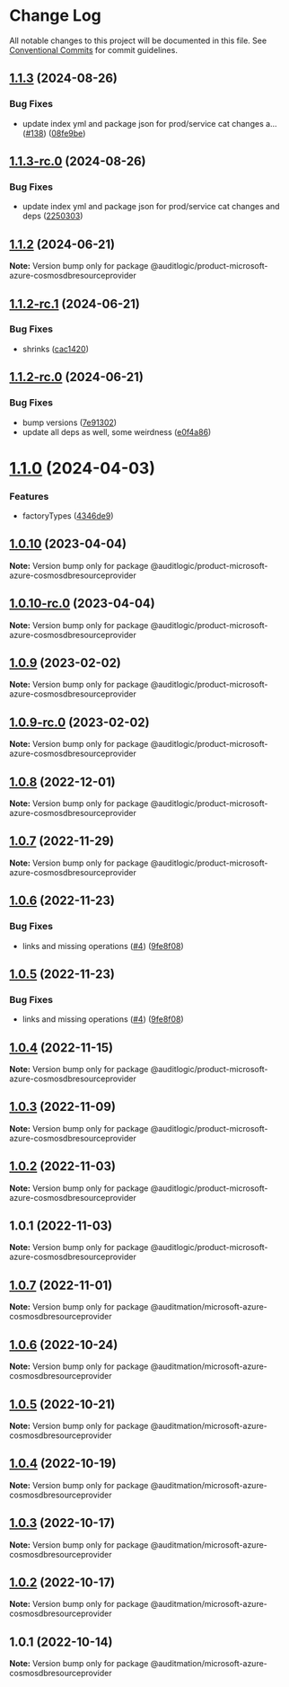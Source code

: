 # Change Log

All notable changes to this project will be documented in this file.
See [Conventional Commits](https://conventionalcommits.org) for commit guidelines.

## [1.1.3](https://github.com/auditlogic/product/compare/@auditlogic/product-microsoft-azure-cosmosdbresourceprovider@1.1.2...@auditlogic/product-microsoft-azure-cosmosdbresourceprovider@1.1.3) (2024-08-26)


### Bug Fixes

* update index yml and package json for prod/service cat changes a… ([#138](https://github.com/auditlogic/product/issues/138)) ([08fe9be](https://github.com/auditlogic/product/commit/08fe9beb1c8457462a19bc69caa02e6212d97e1a))





## [1.1.3-rc.0](https://github.com/auditlogic/product/compare/@auditlogic/product-microsoft-azure-cosmosdbresourceprovider@1.1.2...@auditlogic/product-microsoft-azure-cosmosdbresourceprovider@1.1.3-rc.0) (2024-08-26)


### Bug Fixes

* update index yml and package json for prod/service cat changes and deps ([2250303](https://github.com/auditlogic/product/commit/225030363a363608240135b7ebed386b28f01e4b))





## [1.1.2](https://github.com/auditlogic/product/compare/@auditlogic/product-microsoft-azure-cosmosdbresourceprovider@1.1.2-rc.1...@auditlogic/product-microsoft-azure-cosmosdbresourceprovider@1.1.2) (2024-06-21)

**Note:** Version bump only for package @auditlogic/product-microsoft-azure-cosmosdbresourceprovider





## [1.1.2-rc.1](https://github.com/auditlogic/product/compare/@auditlogic/product-microsoft-azure-cosmosdbresourceprovider@1.1.2-rc.0...@auditlogic/product-microsoft-azure-cosmosdbresourceprovider@1.1.2-rc.1) (2024-06-21)


### Bug Fixes

* shrinks ([cac1420](https://github.com/auditlogic/product/commit/cac14200fefcd8183ab69fe89a47bd3f70f563e9))





## [1.1.2-rc.0](https://github.com/auditlogic/product/compare/@auditlogic/product-microsoft-azure-cosmosdbresourceprovider@1.1.0...@auditlogic/product-microsoft-azure-cosmosdbresourceprovider@1.1.2-rc.0) (2024-06-21)


### Bug Fixes

* bump versions ([7e91302](https://github.com/auditlogic/product/commit/7e913023b8b312150ed7762c32fbbe616be71de5))
* update all deps as well, some weirdness ([e0f4a86](https://github.com/auditlogic/product/commit/e0f4a864714e2d3de6bbf3da014d5312fe53be2f))





# [1.1.0](https://github.com/auditlogic/product/compare/@auditlogic/product-microsoft-azure-cosmosdbresourceprovider@1.0.10...@auditlogic/product-microsoft-azure-cosmosdbresourceprovider@1.1.0) (2024-04-03)


### Features

* factoryTypes ([4346de9](https://github.com/auditlogic/product/commit/4346de92693aee892fccf725338ffc7b80ab182b))





## [1.0.10](https://github.com/auditlogic/product/compare/@auditlogic/product-microsoft-azure-cosmosdbresourceprovider@1.0.9...@auditlogic/product-microsoft-azure-cosmosdbresourceprovider@1.0.10) (2023-04-04)

**Note:** Version bump only for package @auditlogic/product-microsoft-azure-cosmosdbresourceprovider





## [1.0.10-rc.0](https://github.com/auditlogic/product/compare/@auditlogic/product-microsoft-azure-cosmosdbresourceprovider@1.0.9...@auditlogic/product-microsoft-azure-cosmosdbresourceprovider@1.0.10-rc.0) (2023-04-04)

**Note:** Version bump only for package @auditlogic/product-microsoft-azure-cosmosdbresourceprovider





## [1.0.9](https://github.com/auditlogic/product/compare/@auditlogic/product-microsoft-azure-cosmosdbresourceprovider@1.0.8...@auditlogic/product-microsoft-azure-cosmosdbresourceprovider@1.0.9) (2023-02-02)

**Note:** Version bump only for package @auditlogic/product-microsoft-azure-cosmosdbresourceprovider





## [1.0.9-rc.0](https://github.com/auditlogic/product/compare/@auditlogic/product-microsoft-azure-cosmosdbresourceprovider@1.0.8...@auditlogic/product-microsoft-azure-cosmosdbresourceprovider@1.0.9-rc.0) (2023-02-02)

**Note:** Version bump only for package @auditlogic/product-microsoft-azure-cosmosdbresourceprovider





## [1.0.8](https://github.com/auditlogic/product/compare/@auditlogic/product-microsoft-azure-cosmosdbresourceprovider@1.0.7...@auditlogic/product-microsoft-azure-cosmosdbresourceprovider@1.0.8) (2022-12-01)

**Note:** Version bump only for package @auditlogic/product-microsoft-azure-cosmosdbresourceprovider





## [1.0.7](https://github.com/auditlogic/product/compare/@auditlogic/product-microsoft-azure-cosmosdbresourceprovider@1.0.6...@auditlogic/product-microsoft-azure-cosmosdbresourceprovider@1.0.7) (2022-11-29)

**Note:** Version bump only for package @auditlogic/product-microsoft-azure-cosmosdbresourceprovider





## [1.0.6](https://github.com/auditlogic/product/compare/@auditlogic/product-microsoft-azure-cosmosdbresourceprovider@1.0.4...@auditlogic/product-microsoft-azure-cosmosdbresourceprovider@1.0.6) (2022-11-23)


### Bug Fixes

* links and missing operations ([#4](https://github.com/auditlogic/product/issues/4)) ([9fe8f08](https://github.com/auditlogic/product/commit/9fe8f08fe7c57fdb79f991ac35bd6ac2e7dcad38))





## [1.0.5](https://github.com/auditlogic/product/compare/@auditlogic/product-microsoft-azure-cosmosdbresourceprovider@1.0.4...@auditlogic/product-microsoft-azure-cosmosdbresourceprovider@1.0.5) (2022-11-23)


### Bug Fixes

* links and missing operations ([#4](https://github.com/auditlogic/product/issues/4)) ([9fe8f08](https://github.com/auditlogic/product/commit/9fe8f08fe7c57fdb79f991ac35bd6ac2e7dcad38))





## [1.0.4](https://github.com/auditlogic/product/compare/@auditlogic/product-microsoft-azure-cosmosdbresourceprovider@1.0.3...@auditlogic/product-microsoft-azure-cosmosdbresourceprovider@1.0.4) (2022-11-15)

**Note:** Version bump only for package @auditlogic/product-microsoft-azure-cosmosdbresourceprovider





## [1.0.3](https://github.com/auditlogic/product/compare/@auditlogic/product-microsoft-azure-cosmosdbresourceprovider@1.0.2...@auditlogic/product-microsoft-azure-cosmosdbresourceprovider@1.0.3) (2022-11-09)

**Note:** Version bump only for package @auditlogic/product-microsoft-azure-cosmosdbresourceprovider





## [1.0.2](https://github.com/auditlogic/product/compare/@auditlogic/product-microsoft-azure-cosmosdbresourceprovider@1.0.1...@auditlogic/product-microsoft-azure-cosmosdbresourceprovider@1.0.2) (2022-11-03)

**Note:** Version bump only for package @auditlogic/product-microsoft-azure-cosmosdbresourceprovider





## 1.0.1 (2022-11-03)

**Note:** Version bump only for package @auditlogic/product-microsoft-azure-cosmosdbresourceprovider





## [1.0.7](https://github.com/auditmation/store-content/compare/@auditmation/microsoft-azure-cosmosdbresourceprovider@1.0.6...@auditmation/microsoft-azure-cosmosdbresourceprovider@1.0.7) (2022-11-01)

**Note:** Version bump only for package @auditmation/microsoft-azure-cosmosdbresourceprovider





## [1.0.6](https://github.com/auditmation/store-content/compare/@auditmation/microsoft-azure-cosmosdbresourceprovider@1.0.5...@auditmation/microsoft-azure-cosmosdbresourceprovider@1.0.6) (2022-10-24)

**Note:** Version bump only for package @auditmation/microsoft-azure-cosmosdbresourceprovider





## [1.0.5](https://github.com/auditmation/store-content/compare/@auditmation/microsoft-azure-cosmosdbresourceprovider@1.0.4...@auditmation/microsoft-azure-cosmosdbresourceprovider@1.0.5) (2022-10-21)

**Note:** Version bump only for package @auditmation/microsoft-azure-cosmosdbresourceprovider





## [1.0.4](https://github.com/auditmation/store-content/compare/@auditmation/microsoft-azure-cosmosdbresourceprovider@1.0.3...@auditmation/microsoft-azure-cosmosdbresourceprovider@1.0.4) (2022-10-19)

**Note:** Version bump only for package @auditmation/microsoft-azure-cosmosdbresourceprovider





## [1.0.3](https://github.com/auditmation/store-content/compare/@auditmation/microsoft-azure-cosmosdbresourceprovider@1.0.2...@auditmation/microsoft-azure-cosmosdbresourceprovider@1.0.3) (2022-10-17)

**Note:** Version bump only for package @auditmation/microsoft-azure-cosmosdbresourceprovider





## [1.0.2](https://github.com/auditmation/store-content/compare/@auditmation/microsoft-azure-cosmosdbresourceprovider@1.0.1...@auditmation/microsoft-azure-cosmosdbresourceprovider@1.0.2) (2022-10-17)

**Note:** Version bump only for package @auditmation/microsoft-azure-cosmosdbresourceprovider





## 1.0.1 (2022-10-14)

**Note:** Version bump only for package @auditmation/microsoft-azure-cosmosdbresourceprovider
